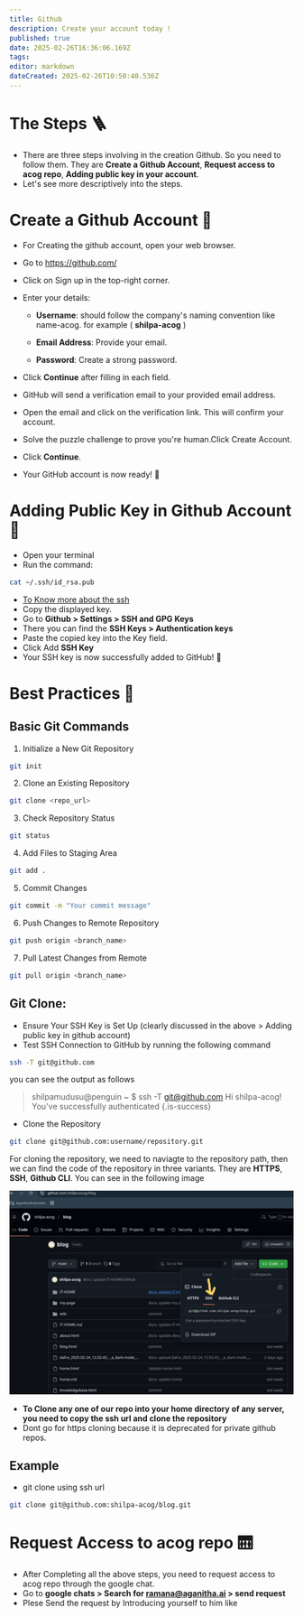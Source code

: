 ```yaml
---
title: Github
description: Create your account today !
published: true
date: 2025-02-26T16:36:06.169Z
tags: 
editor: markdown
dateCreated: 2025-02-26T10:50:40.536Z
---
```


# The Steps 🪜
* There are three steps involving in the creation Github. So you need to follow them. They are **Create a Github Account**, **Request access to acog repo**, **Adding public key in your account**.
* Let's see more descriptively into the steps.
# Create a Github Account 🧾
* For Creating the github account, open your web browser.
* Go to https://github.com/
* Click on Sign up in the top-right corner.
* Enter your details:

    * **Username**: should follow the company's naming convention like name-acog. for example ( **shilpa-acog** )

    * **Email Address**: Provide your email.

    * **Password**: Create a strong password.
* Click **Continue** after filling in each field.
* GitHub will send a verification email to your provided email address.
* Open the email and click on the verification link. This will confirm your account.
* Solve the puzzle challenge to prove you're human.Click Create Account.
* Click **Continue**.
* Your GitHub account is now ready! 🎉

# Adding Public Key in Github Account 🔐
* Open your terminal 
* Run the command:
```sh
cat ~/.ssh/id_rsa.pub
```
* <a href="/IT-HOME/SSH"> To Know more about the ssh </a>
* Copy the displayed key.
* Go to **Github > Settings > SSH and GPG Keys** 
* There you can find the **SSH Keys > Authentication keys**
* Paste the copied key into the Key field.
* Click Add **SSH Key**
* Your SSH key is now successfully added to GitHub! 🔑

# Best Practices 🌟
## Basic Git Commands
1. Initialize a New Git Repository
```sh
git init
```
2. Clone an Existing Repository
```sh
git clone <repo_url>
```
3. Check Repository Status
```sh
git status
```
4. Add Files to Staging Area
```sh
git add .
```
5. Commit Changes
```sh
git commit -m "Your commit message"
```
6. Push Changes to Remote Repository
```sh
git push origin <branch_name>
```
7. Pull Latest Changes from Remote
```sh
git pull origin <branch_name>
```
## Git Clone:
* Ensure Your SSH Key is Set Up (clearly discussed in the above > Adding public key in github account)
* Test SSH Connection to GitHub by running the following command 
```sh
ssh -T git@github.com
```
you can see the output as follows
> shilpamudusu@penguin ~ $ ssh -T git@github.com
Hi shilpa-acog! You've successfully authenticated
{.is-success}
* Clone the Repository
```sh
git clone git@github.com:username/repository.git
```
For cloning the repository, we need to naviagte to the repository path, then we can find the code of the repository in three variants. They are **HTTPS**, **SSH**, **Github CLI**. You can see in the following image

![screenshot_2025-02-26_9.41.43_pm.png](/screenshot_2025-02-26_9.41.43_pm.png)

* **To Clone any one of our repo into your home directory of any server, you need to copy the ssh url and clone the repository**
* Dont go for https cloning because it is deprecated for private github repos.
## Example 
* git clone using ssh url
```sh
git clone git@github.com:shilpa-acog/blog.git
```
# Request Access to acog repo 🛗
* After Completing all the above steps, you need to request access to acog repo through the google chat.
* Go to **google chats > Search for ramana@aganitha.ai > send request**
* Plese Send the request by Introducing yourself to him like 
